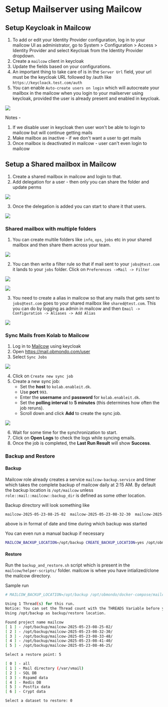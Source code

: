# Setup Mailserver using Mailcow

## Setup Keycloak in Mailcow

1. To add or edit your Identity Provider configuration, log in to your mailcow UI as administrator, go to System > Configuration > Access > Identity Provider and select Keycloak from the Identity Provider dropdown.
2. Create a `mailcow` client in keycloak
3. Update the fields based on your configurations.
4. An important thing to take care of is in the `Server Url` field, your url must be the keycloak URL followed by /auth like `https://keycloack.test.com/auth`
5. You can enable `Auto-create users on login` which will autocreate your mailbox in the mailcow when you login to your mailserver using keycloak, provided the user is already present and enabled in keycloak.

![](../images/keycloak.png)

Notes -

1. If we disable user in keycloak then user won't be able to login to mailcow but will continue getting mails
2. Make mailbox as inactive - if we don't want a user to get mails
3. Once mailbox is deactivated in mailcow - user can't even login to mailcow

## Setup a Shared mailbox in Mailcow

1. Create a shared mailbox in mailcow and login to that.
2. Add delegation for a user - then only you can share the folder and update perms

![](../images/shared_folders.png)

3. Once the delegation is added you can start to share it that users.

![](../images/sharing.png)

### Shared mailbox with multiple folders

1. You can create multile folders like `info`, `ops`, `jobs` etc in your shared mailbox and then share them across your team.

![](../images/multiple_folders.png)

2. You can then write a filter rule so that if mail sent to your `jobs@test.com` it lands to your `jobs` folder.
Click on `Preferences ->Mail -> Filter`

![](../images/filters.png)

![](../images/jobs_filter.png)

3. You need to create a alias in mailcow so that any mails that gets sent to `jobs@test.com` goes to your shared mailbox like `shared@test.com`.
This you can do by logging as admin in mailcow and then `Email -> Configuration -> Aliases -> Add Alias`

![](../images/add_alias.png)

### Sync Mails from Kolab to Mailcow

1. Log in to [Mailcow](https://mail.obmondo.com/) using keycloak
2. Open https://mail.obmondo.com/user
3. Select `Sync Jobs`

![](../images/syncjob.png)

4. Click on `Create new sync job`
5. Create a new sync job:
   - Set the **host** to `kolab.enableit.dk`.
   - Use **port** `993`.
   - Enter the **username** and **password** for `kolab.enableit.dk`.
   - Set the **polling interval** to **5 minutes** (this determines how often the job reruns).
   - Scroll down and click **Add** to create the sync job.

![](../images/sync.png)

6. Wait for some time for the synchronization to start.
7. Click on **Open Logs** to check the logs while syncing emails.
8. Once the job is completed, the **Last Run Result** will show **Success**.

### Backup and Restore

#### Backup

Mailcow role already creates a service `mailcow-backup.service` and timer which takes the complete backup of mailcow daily at 2:15 AM.
By default the backup location is `/opt/mailcow` unless `role::mail::mailcow::backup_dir` is defined as some other location.

Backup directory will look something like

```bash
mailcow-2025-05-23-08-25-02  mailcow-2025-05-23-08-32-30  mailcow-2025-05-23-08-33-48  mailcow-2025-05-23-08-41-40  mailcow-2025-05-23-08-46-25
```

above is in format of date and time during which backup was started

You can even run a manual backup if necessary

```bash
MAILCOW_BACKUP_LOCATION=/opt/backup CREATE_BACKUP_LOCATION=yes /opt/obmondo/docker-compose/mailcow/helper-scripts/backup_and_restore.sh backup all
```

#### Restore

Run the `backup_and_restore.sh` script which is present in the `mailcow/helper-scripts/` folder.
mailcow is whee you have intialized/clone the mailcow directory.

Sample run

```bash
# MAILCOW_BACKUP_LOCATION=/opt/backup /opt/obmondo/docker-compose/mailcow/helper-scripts/backup_and_restore.sh restore

Using 1 Thread(s) for this run.
Notice: You can set the Thread count with the THREADS Variable before you run this script.
Using /opt/backup as backup/restore location.

Found project name mailcow
[ 1 ] - /opt/backup/mailcow-2025-05-23-08-25-02/
[ 2 ] - /opt/backup/mailcow-2025-05-23-08-32-30/
[ 3 ] - /opt/backup/mailcow-2025-05-23-08-33-48/
[ 4 ] - /opt/backup/mailcow-2025-05-23-08-41-40/
[ 5 ] - /opt/backup/mailcow-2025-05-23-08-46-25/

Select a restore point: 5

[ 0 ] - all
[ 1 ] - Mail directory (/var/vmail)
[ 2 ] - SQL DB
[ 3 ] - Rspamd data
[ 4 ] - Redis DB
[ 5 ] - Postfix data
[ 6 ] - Crypt data

Select a dataset to restore: 0

```
